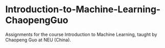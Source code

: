 # Introduction-to-Machine-Learning-ChaopengGuo
Assignments for the course Introduction to Machine Learning, taught by Chaopeng Guo at NEU (China).
